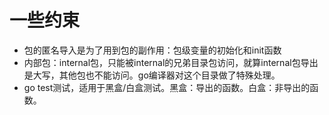 # 一些约束

- 包的匿名导入是为了用到包的副作用：包级变量的初始化和init函数
- 内部包：internal包，只能被internal的兄弟目录包访问，就算internal包导出是大写，其他包也不能访问。go编译器对这个目录做了特殊处理。
- go test测试，适用于黑盒/白盒测试。黑盒：导出的函数。白盒：非导出的函数。
